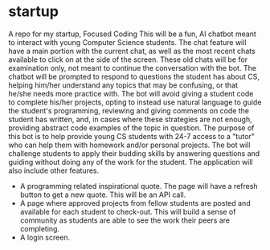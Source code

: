 # startup
A repo for my startup, Focused Coding
This will be a fun, AI chatbot meant to interact with young Computer Science students. The chat feature will have a main portion with the current chat, as well as the most recent chats available to click on at the side of the screen. These old chats will be for examination only, not meant to continue the conversation with the bot.
The chatbot will be prompted to respond to questions the student has about CS, helping him/her understand any topics that may be confusing, or that he/she needs more practice with.
The bot will avoid giving a student code to complete his/her projects, opting to instead use natural language to guide the student's programming, reviewing and giving comments on code the student has written, and, in cases where these strategies are not enough, providing abstract code examples of the topic in question.
The purpose of this bot is to help provide young CS students with 24-7 access to a "tutor" who can help them with homework and/or personal projects. The bot will challenge students to apply their budding skills by answering questions and guiding without doing any of the work for the student.
The application will also include other features. 
- A programming related inspirational quote. The page will have a refresh button to get a new quote. This will be an API call.
- A page where approved projects from fellow students are posted and available for each student to check-out. This will build a sense of community as students are able to see the work their peers are completing. 
- A login screen.

